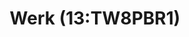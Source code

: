 ---
id_key: y
image: image_00026.jpg
thumbnail: thumb_image_00026.jpg
title: 'Werk (13:TW8PBR1) '
dimensions: '1420 x 260 x 50  '
medium: Acrylic on hardboard
work-year: '2010'
artist: Larissa Chambers  
notes: ephemeral nature of the human condition
galleries: "[apple \\, lemon]"
permalink: "/new/y.html"
layout: single-work
---